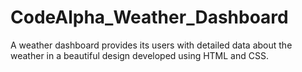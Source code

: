 # CodeAlpha_Weather_Dashboard
A weather dashboard provides its users with detailed data about the weather in a beautiful design developed using HTML and CSS.
